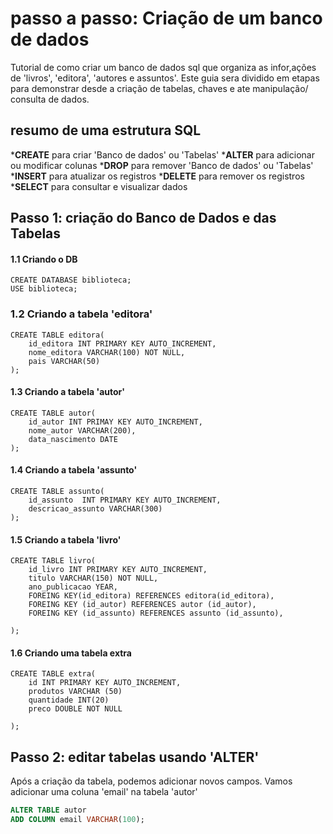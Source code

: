 # passo a passo: Criação de um banco de dados
Tutorial de como criar um banco de dados sql que organiza as infor,ações de 'livros', 'editora', 'autores e assuntos'.
Este guia sera dividido em etapas para demonstrar desde a criação de tabelas, chaves e ate manipulação/ consulta de dados.

## resumo de uma estrutura SQL
*__CREATE__ para criar 'Banco de dados' ou 'Tabelas'
*__ALTER__ para adicionar ou modificar colunas
*__DROP__ para remover 'Banco de dados' ou 'Tabelas'
*__INSERT__ para atualizar os registros
*__DELETE__ para remover os registros
*__SELECT__ para consultar e visualizar dados

## Passo 1: criação do Banco de Dados e das Tabelas
#### 1.1 Criando o DB

```
CREATE DATABASE biblioteca;
USE biblioteca;
```

### 1.2 Criando a tabela 'editora'
```
CREATE TABLE editora(
    id_editora INT PRIMARY KEY AUTO_INCREMENT,
    nome_editora VARCHAR(100) NOT NULL,
    pais VARCHAR(50)
);
```

#### 1.3 Criando a tabela 'autor'
```
CREATE TABLE autor(
    id_autor INT PRIMAY KEY AUTO_INCREMENT,
    nome_autor VARCHAR(200),
    data_nascimento DATE
);
```

#### 1.4 Criando a tabela 'assunto'
```
CREATE TABLE assunto(
    id_assunto  INT PRIMARY KEY AUTO_INCREMENT,
    descricao_assunto VARCHAR(300)
);
```
#### 1.5 Criando a tabela 'livro'
```
CREATE TABLE livro(
    id_livro INT PRIMARY KEY AUTO_INCREMENT,
    titulo VARCHAR(150) NOT NULL,
    ano_publicacao YEAR,
    FOREING KEY(id_editora) REFERENCES editora(id_editora),
    FOREING KEY (id_autor) REFERENCES autor (id_autor),
    FOREING KEY (id_assunto) REFERENCES assunto (id_assunto),

);
```
#### 1.6 Criando uma tabela extra
```
CREATE TABLE extra(
    id INT PRIMARY KEY AUTO_INCREMENT,
    produtos VARCHAR (50)
    quantidade INT(20)
    preco DOUBLE NOT NULL

);

```

## Passo 2: editar tabelas usando 'ALTER' 
Após a criação da tabela, podemos adicionar novos campos. Vamos adicionar uma coluna 'email' na tabela 'autor'

```SQL
ALTER TABLE autor
ADD COLUMN email VARCHAR(100);